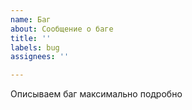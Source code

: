 ```yaml
---
name: Баг
about: Сообщение о баге
title: ''
labels: bug
assignees: ''

---
```


Описываем баг максимально подробно

